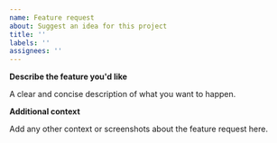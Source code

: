 ```yaml
---
name: Feature request
about: Suggest an idea for this project
title: ''
labels: ''
assignees: ''
---
```


**Describe the feature you'd like**

A clear and concise description of what you want to happen.



**Additional context**

Add any other context or screenshots about the feature request here.
